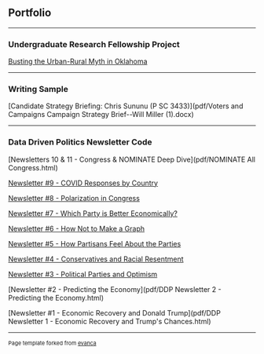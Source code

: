 ## Portfolio

---

### Undergraduate Research Fellowship Project

[Busting the Urban-Rural Myth in Oklahoma](pdf/Busting-the-Oklahoma-Urban-Rural-Myth.html)

---

### Writing Sample

[Candidate Strategy Briefing: Chris Sununu (P SC 3433)](pdf/Voters and Campaigns Campaign Strategy Brief--Will Miller (1).docx)

---

### Data Driven Politics Newsletter Code

[Newsletters 10 & 11 - Congress & NOMINATE Deep Dive](pdf/NOMINATE All Congress.html)

[Newsletter #9 - COVID Responses by Country](pdf/Covid-Response-by-Country.html)

[Newsletter #8 - Polarization in Congress](pdf/U.S.-Congress-W-Nominate-Map.html)

[Newsletter #7 - Which Party is Better Economically?](pdf/Who-manages-the-Economy-better-.html)

[Newsletter #6 - How Not to Make a Graph](pdf/Agency-Appropriations-by-Year-Remastered.html)

[Newsletter #5 - How Partisans Feel About the Parties](pdf/DDP-Newsletter--5--How-Partisans-Feel-About-the-Parties.html)

[Newsletter #4 - Conservatives and Racial Resentment](pdf/DDP-Newsletter--4--Racial-Resentment-by-Party.html)

[Newsletter #3 - Political Parties and Optimism](pdf/DDP-Newsletter--3--Optimism-by-Party.html)

[Newsletter #2 - Predicting the Economy](pdf/DDP Newsletter 2 - Predicting the Economy.html)

[Newsletter #1 - Economic Recovery and Donald Trump](pdf/DDP Newsletter 1 - Economic Recovery and Trump's Chances.html)

---


<p style="font-size:11px">Page template forked from <a href="https://github.com/evanca/quick-portfolio">evanca</a></p>
<!-- Remove above link if you don't want to attibute -->
